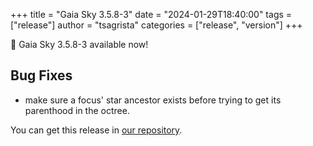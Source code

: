+++
title = "Gaia Sky 3.5.8-3"
date = "2024-01-29T18:40:00"
tags = ["release"]
author = "tsagrista"
categories = ["release", "version"]
+++

📢 Gaia Sky 3.5.8-3 available now!

<!--more-->


## Bug Fixes
- make sure a focus' star ancestor exists before trying to get its parenthood in the octree.

You can get this release in [our repository](https://gaia.ari.uni-heidelberg.de/gaiasky/releases//3.5.8-3.600deaa6a/).